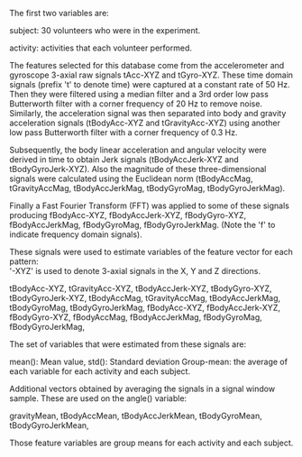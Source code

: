 The first two variables are:

subject: 30 volunteers who were in the experiment.

activity: activities that each volunteer performed.                                  



The features selected for this database come from the accelerometer and gyroscope 3-axial raw signals tAcc-XYZ and tGyro-XYZ. These time domain signals (prefix 't' to denote time) were captured at a constant rate of 50 Hz. Then they were filtered using a median filter and a 3rd order low pass Butterworth filter with a corner frequency of 20 Hz to remove noise. Similarly, the acceleration signal was then separated into body and gravity acceleration signals (tBodyAcc-XYZ and tGravityAcc-XYZ) using another low pass Butterworth filter with a corner frequency of 0.3 Hz. 

Subsequently, the body linear acceleration and angular velocity were derived in time to obtain Jerk signals (tBodyAccJerk-XYZ and tBodyGyroJerk-XYZ). Also the magnitude of these three-dimensional signals were calculated using the Euclidean norm (tBodyAccMag, tGravityAccMag, tBodyAccJerkMag, tBodyGyroMag, tBodyGyroJerkMag). 

Finally a Fast Fourier Transform (FFT) was applied to some of these signals producing fBodyAcc-XYZ, fBodyAccJerk-XYZ, fBodyGyro-XYZ, fBodyAccJerkMag, fBodyGyroMag, fBodyGyroJerkMag. (Note the 'f' to indicate frequency domain signals). 

These signals were used to estimate variables of the feature vector for each pattern:  
'-XYZ' is used to denote 3-axial signals in the X, Y and Z directions.

tBodyAcc-XYZ,
tGravityAcc-XYZ,
tBodyAccJerk-XYZ,
tBodyGyro-XYZ,
tBodyGyroJerk-XYZ,
tBodyAccMag,
tGravityAccMag,
tBodyAccJerkMag,
tBodyGyroMag,
tBodyGyroJerkMag,
fBodyAcc-XYZ,
fBodyAccJerk-XYZ,
fBodyGyro-XYZ,
fBodyAccMag,
fBodyAccJerkMag,
fBodyGyroMag,
fBodyGyroJerkMag,

The set of variables that were estimated from these signals are: 

mean(): Mean value,
std(): Standard deviation
Group-mean: the average of each variable for each activity and each subject.

Additional vectors obtained by averaging the signals in a signal window sample. These are used on the angle() variable:

gravityMean,
tBodyAccMean,
tBodyAccJerkMean,
tBodyGyroMean,
tBodyGyroJerkMean,


Those feature variables are group means for each activity and each subject.